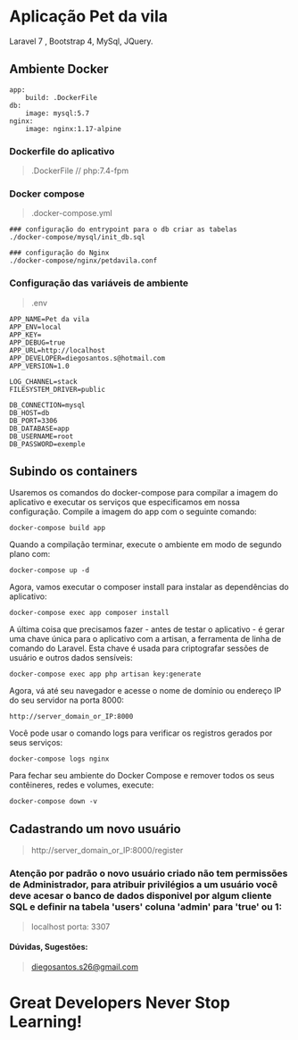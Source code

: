 # Aplicação Pet da vila
Laravel 7 , Bootstrap 4, MySql, JQuery.

## Ambiente Docker
```
app: 
    build: .DockerFile
db:  
    image: mysql:5.7
nginx: 
    image: nginx:1.17-alpine
```

### Dockerfile do aplicativo
> .DockerFile // php:7.4-fpm

### Docker compose
> .docker-compose.yml

```
### configuração do entrypoint para o db criar as tabelas
./docker-compose/mysql/init_db.sql 

### configuração do Nginx
./docker-compose/nginx/petdavila.conf
```

### Configuração das variáveis de ambiente
> .env
```
APP_NAME=Pet da vila
APP_ENV=local
APP_KEY=
APP_DEBUG=true
APP_URL=http://localhost
APP_DEVELOPER=diegosantos.s@hotmail.com
APP_VERSION=1.0

LOG_CHANNEL=stack
FILESYSTEM_DRIVER=public

DB_CONNECTION=mysql
DB_HOST=db
DB_PORT=3306
DB_DATABASE=app
DB_USERNAME=root
DB_PASSWORD=exemple
```

## Subindo os containers
Usaremos os comandos do docker-compose para compilar a imagem do aplicativo e executar os serviços que especificamos em nossa configuração.
Compile a imagem do app com o seguinte comando:
```
docker-compose build app
```

Quando a compilação terminar, execute o ambiente em modo de segundo plano com:
```
docker-compose up -d
```

Agora, vamos executar o composer install para instalar as dependências do aplicativo:
```
docker-compose exec app composer install
```

A última coisa que precisamos fazer - antes de testar o aplicativo - é gerar uma chave única para o aplicativo com a artisan, a ferramenta de linha de comando do Laravel. Esta chave é usada para criptografar sessões de usuário e outros dados sensíveis:
```
docker-compose exec app php artisan key:generate
```
Agora, vá até seu navegador e acesse o nome de domínio ou endereço IP do seu servidor na porta 8000:
```
http://server_domain_or_IP:8000
```
Você pode usar o comando logs para verificar os registros gerados por seus serviços:
```
docker-compose logs nginx
```
Para fechar seu ambiente do Docker Compose e remover todos os seus contêineres, redes e volumes, execute:
```
docker-compose down -v
```

## Cadastrando um novo usuário
> http://server_domain_or_IP:8000/register

### Atenção por padrão o novo usuário criado não tem permissões de Administrador, para atribuir privilégios a um usuário você deve acesar o banco de dados disponivel por algum cliente SQL e definir na tabela 'users' coluna 'admin' para 'true' ou 1:
> localhost porta: 3307


#### Dúvidas, Sugestões:
> diegosantos.s26@gmail.com

# Great Developers Never Stop Learning!
